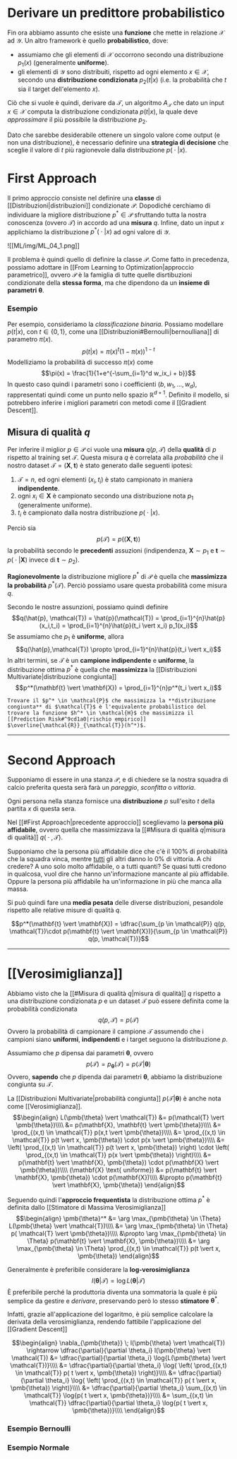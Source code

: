 # Derivare un predittore probabilistico
Fin ora abbiamo assunto che esiste una **funzione** che mette in relazione $\mathcal{X}$ ad $\mathcal{Y}$.
Un altro framework è quello **probabilistico**, dove:
- assumiamo che gli elementi di $\mathcal{X}$ occorrono secondo una distribuzione $p_1(x)$ (generalmente **uniforme**).
- gli elementi di $\mathcal{Y}$ sono distribuiti, rispetto ad ogni elemento $x \in \mathcal{X}$, secondo una **distribuzione condizionata** $p_2(t \vert x)$ (i.e. la probabilità che $t$ sia il target dell'elemento $x$).

Ciò che si vuole è quindi, derivare da $\mathcal{T}$, un algoritmo $A_{\mathcal{T}}$ che dato un input $x \in \mathcal{X}$ computa la distribuzione condizionata $p(t \vert x)$, la quale deve *approssimare* il più possibile la distribuzione $p_2$.

Dato che sarebbe desiderabile ottenere un singolo valore come output (e non una distribuzione), è necessario definire una **strategia di decisione** che sceglie il valore di $t$ più ragionevole dalla distribuzione $p( \;\cdot\; \vert x)$.

# First Approach
Il primo approccio consiste nel definire una **classe** di [[Distribuzioni|distribuzioni]] condizionate $\mathcal{P}$.
Dopodiché cerchiamo di individuare la migliore distribuzione $p^* \in \mathcal{P}$ sfruttando tutta la nostra conoscenza (ovvero $\mathcal{T}$) in accordo ad una **misura** $q$.
Infine, dato un input $x$ applichiamo la distribuzione $p^*( \;\cdot\; \vert x)$ ad ogni valore di $\mathcal{Y}$.

![[ML/img/ML_04_1.png]]


Il problema è quindi quello di definire la classe $\mathcal{P}$.
Come fatto in precedenza, possiamo adottare in [[From Learning to Optimization|approccio parametrico]], ovvero $\mathcal{P}$ è la famiglia di tutte quelle disrtibuzioni condizionate della **stessa forma**, ma che dipendono da un **insieme di parametri** $\pmb{\theta}$.

### Esempio
Per esempio, consideriamo la *classificazione binaria*.
Possiamo modellare $p(t \vert x)$, con $t \in \lbrace 0,1 \rbrace$, come una [[Distribuzioni#Bernoulli|bernoulliana]] di parametro $\pi(x)$.
$$p(t \vert x) = \pi(x)^t(1-\pi(x))^{1-t}$$
Modelliziamo la probabilità di successo $\pi(x)$ come $$\pi(x) = \frac{1}{1+e^{-\sum_{i=1}^d w_ix_i + b}}$$
In questo caso quindi i parametri sono i coefficienti $(b,w_1, ..., w_d)$, rappresentati quindi come un punto nello spazio $\mathbb{R}^{d+1}$.
Definito il modello, si potrebbero inferire i migliori parametri con metodi come il [[Gradient Descent]].


## Misura di qualità $q$
Per inferire il miglior $p \in \mathcal{P}$ ci vuole una **misura** $q(p, \mathcal{T})$ della **qualità** di $p$ rispetto al training set $\mathcal{T}$.
Questa misura $q$ è correlata alla *probabilità* che il nostro dataset $\mathcal{T} = (\mathbf{X}, \mathbf{t})$ è stato generato dalle seguenti ipotesi:
1. $\mathcal{T} = n$, ed ogni elementi $(x_i,t_i)$ è stato campionato in maniera **indipendente**.
2. ogni $x_i \in \mathbf{X}$ è campionato secondo una distribuzione nota $p_1$ (generalmente uniforme).
3. $t_i$ è campionato dalla nostra distribuzione $p( \;\cdot\; \vert x)$.

Perciò sia $$p(\mathcal{T}) = p((\mathbf{X}, \mathbf{t}))$$ la probabilità secondo le **precedenti** assuzioni (indipendenza, $\mathbf{X} \sim p_1$ e $\mathbf{t} \sim p( \;\cdot\; \vert \mathbf{X})$ invece di $\mathbf{t} \sim p_2$).

**Ragionevolmente** la distribuzione migliore $p^*$ di $\mathcal{P}$ è quella che **massimizza la probabilità** $p^*(\mathcal{T})$.
Perciò possiamo usare questa probabilità come misura $q$.

Secondo le nostre assunzioni, possiamo quindi definire $$q(\hat{p}, \mathcal{T}) = \hat{p}(\mathcal{T}) = \prod_{i=1}^{n}\hat{p}(x_i,t_i) = \prod_{i=1}^{n}\hat{p}(t_i \vert x_i) p_1(x_i)$$
Se assumiamo che $p_1$ è **uniforme**, allora $$q(\hat{p},\mathcal{T}) \propto \prod_{i=1}^{n}\hat{p}(t_i \vert x_i)$$
In altri termini, se $\mathcal{T}$ è un **campione indipendente** e **uniforme**, la distribuzione ottima $p^*$ è quella che **massimizza** la [[Distribuzioni Multivariate|distribuzione congiunta]] $$p^*(\mathbf{t} \vert \mathbf{X}) = \prod_{i=1}^{n}p^*(t_i \vert x_i)$$

```ad-note
Trovare il $p^* \in \mathcal{P}$ che massimizza la **distribuzione congiunta** di $\mathcal{T}$ è l'equivalente probabilistico del trovare la funzione $h^* \in \mathcal{H}$ che massimizza il [[Prediction Risk#^9cd1a0|rischio empirico]] $\overline{\mathcal{R}}_{\mathcal{T}}(h^*)$.
```


----------
# Second Approach
Supponiamo di essere in una stanza $\mathcal{P}$, e di chiedere se la nostra squadra di calcio preferita questa serà farà un *pareggio*, *sconfitta* o *vittoria*.

Ogni persona nella stanza fornisce una **distribuzione** $p$ sull'esito $t$ della partita $x$ di questa sera.

Nel [[#First Approach|precedente approccio]] sceglievamo la **persona più affidabile**, ovvero quella che massimizzava la [[#Misura di qualità $q$|misura di qualità]] $q( \;\cdot\;, \mathcal{T})$.

Supponiamo che la persona più affidabile dice che c'è il 100% di probabilità che la squadra vinca, mentre <u>tutti</u> gli altri danno lo 0% di vittoria.
A chi credere? A uno solo molto affidabile, o a tutti quanti?
Se quasi tutti credono in qualcosa, vuol dire che hanno un'informazione mancante al più affidabile. Oppure la persona più affidabile ha un'informazione in più che manca alla massa.

Si può quindi fare una **media pesata** delle diverse distribuzioni, pesandole rispetto alle relative misure di qualità $q$.

$$p^*(\mathbf{t} \vert \mathbf{X}) = \dfrac{\sum_{p \in \mathcal{P}} q(p, \mathcal{T})\cdot p(\mathbf{t} \vert \mathbf{X})}{\sum_{p \in \mathcal{P}} q(p, \mathcal{T})}$$


-----
# [[Verosimiglianza]]
Abbiamo visto che la [[#Misura di qualità $q$|misura di qualità]] $q$ rispetto a una distribuzione condizionata $p$ e un dataset $\mathcal{T}$ può essere definita come la probabilità condizionata $$q(p, \mathcal{T}) = p(\mathcal{T})$$ Ovvero la probabilità di campionare il campione $\mathcal{T}$ assumendo che i campioni siano **uniformi**, **indipendenti** e i target seguono la distribuzione $p$.

Assumiamo che $p$ dipensa dai parametri $\pmb{\theta}$, ovvero $$p(\mathcal{T}) = p_{\pmb{\theta}}(\mathcal{T}) = p(\mathcal{T} \vert \pmb{\theta})$$
Ovvero, **sapendo** che $p$ dipenda dai parametri $\pmb{\theta}$, abbiamo la distribuzione congiunta su $\mathcal{T}$.

La [[Distribuzioni Multivariate|probabilità congiunta]] $p(\mathcal{T} \vert \pmb{\theta})$ è anche nota come [[Verosimiglianza]].
$$\begin{align}
L(\pmb{\theta} \vert \mathcal{T})
&= p(\mathcal{T} \vert \pmb{\theta})\\\\
&= p(\mathbf{X}, \mathbf{t} \vert \pmb{\theta})\\\\
&= \prod_{(x,t) \in \mathcal{T}} p(x,t \vert \pmb{\theta})\\\\
&= \prod_{(x,t) \in \mathcal{T}} p(t \vert x, \pmb{\theta}) \cdot p(x \vert \pmb{\theta})\\\\
&= \left( \prod_{(x,t) \in \mathcal{T}} p(t \vert x, \pmb{\theta}) \right) \cdot \left( \prod_{(x,t) \in \mathcal{T}} p(x \vert \pmb{\theta}) \right)\\\\
&= p(\mathbf{t} \vert \mathbf{X}, \pmb{\theta}) \cdot  p(\mathbf{X} \vert \pmb{\theta})\\\\
(\mathbf{X} \text{ uniforme}) &= p(\mathbf{t} \vert \mathbf{X}, \pmb{\theta}) \cdot  p(\mathbf{X})\\\\
&\propto p(\mathbf{t} \vert \mathbf{X}, \pmb{\theta})
\end{align}$$


Seguendo quindi l'**approccio frequentista** la distribuzione ottima $p^*$ è definita dallo [[Stimatore di Massima Verosimiglianza]] 
$$\begin{align}
\pmb{\theta}^*
&= \arg \max_{\pmb{\theta} \in \Theta} L(\pmb{\theta} \vert \mathcal{T})\\\\
&= \arg \max_{\pmb{\theta} \in \Theta} p( \mathcal{T} \vert \pmb{\theta})\\\\
&\propto \arg \max_{\pmb{\theta} \in \Theta} p(\mathbf{t} \vert \mathbf{X}, \pmb{\theta})\\\\
&= \arg \max_{\pmb{\theta} \in \Theta} \prod_{(x,t) \in \mathcal{T}} p(t \vert x, \pmb{\theta})
\end{align}$$

Generalmente è preferibile considerare la **log-verosimiglianza** $$l(\pmb{\theta} \vert \mathcal{T}) = \log{L(\pmb{\theta} \vert \mathcal{T})}$$
È preferibile perché la produttoria diventa una sommatoria la quale è più semplice da gestire e *derivare*, preservando però lo stesso **stimatore** $\pmb{\theta}^*$.

Infatti, grazie all'applicazione del logaritmo, è più semplice calcolare la derivata della verosimiglianza, rendendo fattibile l'applicazione del [[Gradient Descent]]

$$\begin{align}
\nabla_{\pmb{\theta}} \; l(\pmb{\theta} \vert \mathcal{T}) \rightarrow \dfrac{\partial}{\partial \theta_i} l(\pmb{\theta} \vert \mathcal{T})
&= \dfrac{\partial}{\partial \theta_i} \log{L(\pmb{\theta} \vert \mathcal{T})}\\\\
&= \dfrac{\partial}{\partial \theta_i} \log{ \left( \prod_{(x,t) \in \mathcal{T}} p( t \vert x, \pmb{\theta}) \right)}\\\\
&= \dfrac{\partial}{\partial \theta_i} \log{ \left( \prod_{(x,t) \in \mathcal{T}} p( t \vert x, \pmb{\theta}) \right)}\\\\
&= \dfrac{\partial}{\partial \theta_i} \sum_{(x,t) \in \mathcal{T}} \log{p( t \vert x, \pmb{\theta})}\\\\
&= \sum_{(x,t) \in \mathcal{T}} \dfrac{\partial}{\partial \theta_i} \log{p( t \vert x, \pmb{\theta})}\\\\
\end{align}$$

### Esempio Bernoulli

### Esempio Normale

